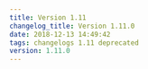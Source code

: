 ```yaml
---
title: Version 1.11
changelog_title: Version 1.11.0
date: 2018-12-13 14:49:42 
tags: changelogs 1.11 deprecated
version: 1.11.0
---
```

<script src="https://gist.github.com/spinnaker-release/195474eb4aefa80673f25889a35a8954.js"/>
